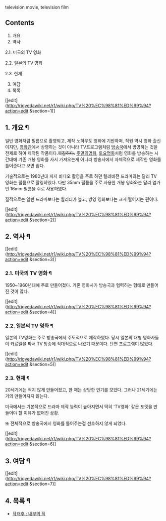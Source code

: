 television movie, television film  

## Contents

    

1. 개요 
2. 역사 
    

2.1. 미국의 TV 영화

2.2. 일본의 TV 영화

2.3. 현재

3. 여담 
4. 목록 

[[edit](http://rigvedawiki.net/r1/wiki.php/TV%20%EC%98%81%ED%99%94?action=edit
&section=1)]

## 1. 개요 ¶

일반 영화처럼 필름으로 촬영되고, 제작 노하우도 영화에 기반하며, 직원 역시 영화 출신이지만,
[영화관](%EC%98%81%ED%99%94%EA%B4%80.md)에서 상영하는 것이 아니라 TV프로그램처럼
[방송국](%EB%B0%A9%EC%86%A1%EA%B5%AD.md)에서 방영하는 것을 전제로 하여 제작된
작품이다.<del>복잡하다.</del> [주말의명화](%EC%A3%BC%EB%A7%90%EC%9D%98%20%EB%AA%85%ED%99%94.md),
[토요명화](%ED%86%A0%EC%9A%94%EB%AA%85%ED%99%94.md)처럼 영화를 방송하는 시간대에 기존 개봉 영화를
사서 가져오는게 아니라 방송사에서 자체적으로 제작한 영화를 틀어준다고 보면 쉽다.

  

기술적으로는 1980년대 까지 비디오 촬영을 주로 하던 텔레비전 드라마와는 달리 TV 영화는 필름으로 촬영하였다. 다만 35mm 필름을 주로
사용한 개봉 영화와는 달리 염가인 16mm 필름을 주로 사용하였다.

  

질적으로는 일반 드라마보다는 퀼리티가 높고, 방영 영화보다는 크게 떨어지는 편이다.

  

[[edit](http://rigvedawiki.net/r1/wiki.php/TV%20%EC%98%81%ED%99%94?action=edit
&section=2)]

## 2. 역사 ¶

[[edit](http://rigvedawiki.net/r1/wiki.php/TV%20%EC%98%81%ED%99%94?action=edit
&section=3)]

### 2.1. 미국의 TV 영화 ¶

1950~1960년대에 주로 만들어졌다. 기존 영화사가 방송국과 협력하는 형태로 만들어진 것이 많다.

  

[[edit](http://rigvedawiki.net/r1/wiki.php/TV%20%EC%98%81%ED%99%94?action=edit
&section=4)]

### 2.2. 일본의 TV 영화 ¶

일본의 TV영화는 주로 방송국에서 주도적으로 제작하였다. 당시 일본의 대형 영화사들이 카르텔을 짜서 TV 방송에 적대적으로 나왔기 때문이다.
단편 프로그램이 많았다.

  

[[edit](http://rigvedawiki.net/r1/wiki.php/TV%20%EC%98%81%ED%99%94?action=edit
&section=5)]

### 2.3. 현재 ¶

20세기에는 적지 않게 만들어졌고, 한 때는 상당한 인기를 모았다. 그러나 21세기에는 거의 만들어지지 않는다.

  

미국에서는 기본적으로 드라마 제작 능력이 높아지면서 딱히 'TV영화' 같은 포멧을 만들어야 할 이유가 없어진 상황.

  

또 전체적으로 방송국에서 영화를 틀어주는걸 선호하지 않게 되었다.

  

[[edit](http://rigvedawiki.net/r1/wiki.php/TV%20%EC%98%81%ED%99%94?action=edit
&section=6)]

## 3. 여담 ¶

[[edit](http://rigvedawiki.net/r1/wiki.php/TV%20%EC%98%81%ED%99%94?action=edit
&section=7)]

## 4. 목록 ¶

  * [닥터후 : 내부의 적](%EB%8B%A5%ED%84%B0%ED%9B%84%20%3A%20%EB%82%B4%EB%B6%80%EC%9D%98%20%EC%A0%81.md)

